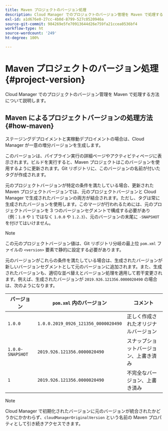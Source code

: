 ```yaml
---
title: Maven プロジェクトのバージョン処理
description: Cloud Manager でのプロジェクトのバージョン管理を Maven で処理する方法について説明します。
exl-id: a1d676e0-27cc-4b0d-8799-527c0520946a
source-git-commit: 984269e5fe70913644d26e759fa21ccea0536bf4
workflow-type: ht
source-wordcount: '249'
ht-degree: 100%

---
```



# Maven プロジェクトのバージョン処理 {#project-version}

Cloud Manager でのプロジェクトのバージョン管理を Maven で処理する方法について説明します。

## Maven によるプロジェクトバージョンの処理方法 {#how-maven}

ステージングデプロイメントと実稼動デプロイメントの場合は、Cloud Manager が一意の増分バージョンを生成します。

このバージョンは、パイプライン実行の詳細ページやアクティビティページに表示されます。ビルドを実行すると、Maven プロジェクトはこのバージョンを使用するように更新されます。Git リポジトリに、このバージョンの名前が付いたタグが作成されます。

元のプロジェクトバージョンが特定の条件を満たしている場合、更新された Maven プロジェクトバージョンでは、元のプロジェクトバージョンと Cloud Manager で生成されたバージョンの両方が結合されます。ただし、タグは常に生成されたバージョンを使用します。このマージが行われるためには、元のプロジェクトバージョンを 3 つのバージョンセグメントで構成する必要があり（例：`1.0` や `1` ではなく `1.0.0` や `1.2.3`）、元のバージョンの末尾に `-SNAPSHOT` を付けてはいけません。

>[!NOTE]
>
>この元のプロジェクトバージョン値は、Git リポジトリ分岐の最上位 `pom.xml` ファイルの `<version>` 要素で静的に設定する必要があります。

元のバージョンがこれらの条件を満たしている場合は、生成されたバージョンが新しいバージョンセグメントとして元のバージョンに追加されます。また、生成されたバージョンも、適切な並べ替えとバージョン処理を適用して若干変更されます。例えば、生成されたバージョンが `2019.926.121356.0000020490` の場合は、次のようになります。

| バージョン | `pom.xml` 内のバージョン | コメント |
| --- | --- | --- |
| `1.0.0` | `1.0.0.2019_0926_121356_0000020490` | 正しく作成されたオリジナルバージョン |
| `1.0.0-SNAPSHOT` | `2019.926.121356.0000020490` | スナップショットバージョン、上書き済み |
| `1` | `2019.926.121356.0000020490` | 不完全なバージョン、上書き済み |

>[!NOTE]
>
>Cloud Manager で初期化されたバージョンに元のバージョンが統合されたかどうかにかかわらず、`cloudManagerOriginalVersion` という名前の Maven プロパティとして引き続きアクセスできます。
